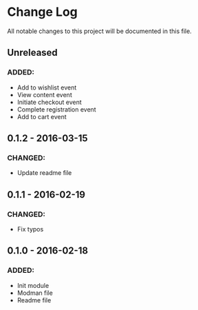 # Change Log
All notable changes to this project will be documented in this file.

## Unreleased
### ADDED:
- Add to wishlist event
- View content event
- Initiate checkout event
- Complete registration event
- Add to cart event

## 0.1.2 - 2016-03-15
### CHANGED:
- Update readme file

## 0.1.1 - 2016-02-19
### CHANGED:
- Fix typos

## 0.1.0 - 2016-02-18
### ADDED:
- Init module
- Modman file
- Readme file
